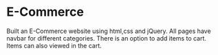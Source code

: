# E-Commerce
Built an E-Commerce website using html,css and jQuery.
All pages have navbar for different categories.
There is an option to add items to cart.
Items can also viewed in the cart.
